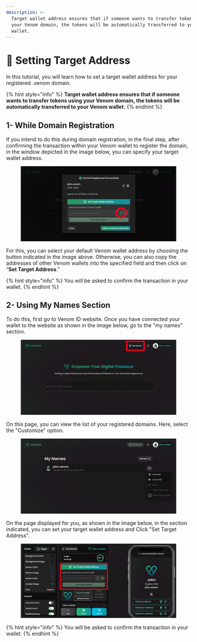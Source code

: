```yaml
---
description: >-
  Target wallet address ensures that if someone wants to transfer tokens using
  your Venom domain, the tokens will be automatically transferred to your Venom
  wallet.
---
```


# 🎯 Setting Target Address

In this tutorial, you will learn how to set a target wallet address for your registered .venom domain.

{% hint style="info" %}
**Target wallet address ensures that if someone wants to transfer tokens using your Venom domain, the tokens will be automatically transferred to your Venom wallet.**
{% endhint %}

## 1- While Domain Registration

If you intend to do this during domain registration, in the final step, after confirming the transaction within your Venom wallet to register the domain, in the window depicted in the image below, you can specify your target wallet address.

<figure><img src="../.gitbook/assets/Venom ID target wallet address 1.png" alt=""><figcaption></figcaption></figure>

For this, you can select your default Venom wallet address by choosing the button indicated in the image above. Otherwise, you can also copy the addresses of other Venom wallets into the specified field and then click on “**Set Target Address**.”&#x20;

{% hint style="info" %}
You will be asked to confirm the transaction in your wallet.
{% endhint %}

## 2- Using My Names Section

To do this, first go to Venom ID website. Once you have connected your wallet to the website as shown in the image below, go to the "my names" section.

<figure><img src="../.gitbook/assets/Venom ID domain names (1).png" alt=""><figcaption></figcaption></figure>

On this page, you can view the list of your registered domains. Here, select the "Customize" option.

<figure><img src="../.gitbook/assets/Venom ID names.png" alt=""><figcaption></figcaption></figure>

On the page displayed for you, as shown in the image below, in the section indicated, you can set your target wallet address and Click "Set Target Address".

<figure><img src="../.gitbook/assets/Venom ID customize page.png" alt=""><figcaption></figcaption></figure>

{% hint style="info" %}
You will be asked to confirm the transaction in your wallet.
{% endhint %}
